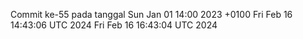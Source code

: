 Commit ke-55 pada tanggal Sun Jan 01 14:00 2023 +0100
Fri Feb 16 14:43:06 UTC 2024
Fri Feb 16 16:43:04 UTC 2024
